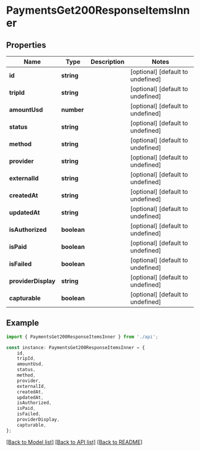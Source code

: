 # PaymentsGet200ResponseItemsInner


## Properties

Name | Type | Description | Notes
------------ | ------------- | ------------- | -------------
**id** | **string** |  | [optional] [default to undefined]
**tripId** | **string** |  | [optional] [default to undefined]
**amountUsd** | **number** |  | [optional] [default to undefined]
**status** | **string** |  | [optional] [default to undefined]
**method** | **string** |  | [optional] [default to undefined]
**provider** | **string** |  | [optional] [default to undefined]
**externalId** | **string** |  | [optional] [default to undefined]
**createdAt** | **string** |  | [optional] [default to undefined]
**updatedAt** | **string** |  | [optional] [default to undefined]
**isAuthorized** | **boolean** |  | [optional] [default to undefined]
**isPaid** | **boolean** |  | [optional] [default to undefined]
**isFailed** | **boolean** |  | [optional] [default to undefined]
**providerDisplay** | **string** |  | [optional] [default to undefined]
**capturable** | **boolean** |  | [optional] [default to undefined]

## Example

```typescript
import { PaymentsGet200ResponseItemsInner } from './api';

const instance: PaymentsGet200ResponseItemsInner = {
    id,
    tripId,
    amountUsd,
    status,
    method,
    provider,
    externalId,
    createdAt,
    updatedAt,
    isAuthorized,
    isPaid,
    isFailed,
    providerDisplay,
    capturable,
};
```

[[Back to Model list]](../README.md#documentation-for-models) [[Back to API list]](../README.md#documentation-for-api-endpoints) [[Back to README]](../README.md)

